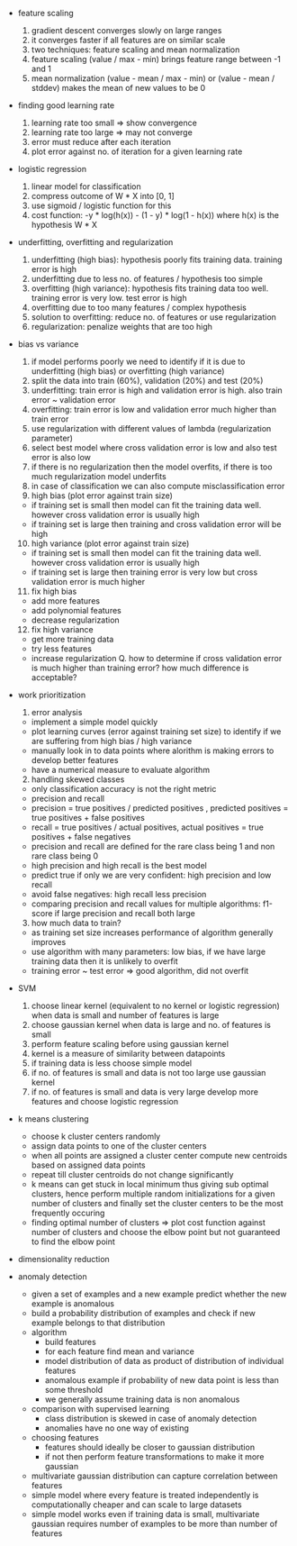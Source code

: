 * feature scaling
  1. gradient descent converges slowly on large ranges
  2. it converges faster if all features are on similar scale
  3. two techniques: feature scaling and mean normalization
  3. feature scaling (value / max - min) brings feature range between -1 and 1
  4. mean normalization (value - mean / max - min) or (value - mean / stddev) makes the mean of new values to be 0

* finding good learning rate
  1. learning rate too small => show convergence
  2. learning rate too large => may not converge
  3. error must reduce after each iteration
  4. plot error against no. of iteration for a given learning rate

* logistic regression
  1. linear model for classification
  2. compress outcome of W * X into [0, 1]
  3. use sigmoid / logistic function for this
  4. cost function: -y * log(h(x)) - (1 - y) * log(1 - h(x)) where h(x) is the hypothesis W * X

* underfitting, overfitting and regularization
  1. underfitting (high bias): hypothesis poorly fits training data. training error is high
  2. underfitting due to less no. of features / hypothesis too simple
  3. overfitting (high variance): hypothesis fits training data too well. training error is very low. test error is high
  4. overfitting due to too many features / complex hypothesis
  5. solution to overfitting: reduce no. of features or use regularization
  6. regularization: penalize weights that are too high

* bias vs variance
  1. if model performs poorly we need to identify if it is due to underfitting (high bias) or overfitting (high variance)
  2. split the data into train (60%), validation (20%) and test (20%)
  3. underfitting: train error is high and validation error is high. also train error ~ validation error
  4. overfitting: train error is low and validation error much higher than train error
  5. use regularization with different values of lambda (regularization parameter) 
  6. select best model where cross validation error is low and also test error is also low
  7. if there is no regularization then the model overfits, if there is too much regularization model underfits
  8. in case of classification we can also compute misclassification error
  9. high bias (plot error against train size)
    * if training set is small then model can fit the training data well. however cross validation error is usually high
    * if training set is large then training and cross validation error will be high
  10. high variance (plot error against train size)
    * if training set is small then model can fit the training data well. however cross validation error is usually high
    * if training set is large then training error is very low but cross validation error is much higher
  11. fix high bias
    * add more features
    * add polynomial features
    * decrease regularization
  12. fix high variance
    * get more training data
    * try less features
    * increase regularization
  Q. how to determine if cross validation error is much higher than training error? how much difference is acceptable?

* work prioritization
  1. error analysis
    * implement a simple model quickly
    * plot learning curves (error against training set size) to identify if we are suffering from high bias / high variance
    * manually look in to data points where alorithm is making errors to develop better features
    * have a numerical measure to evaluate algorithm
  2. handling skewed classes
    * only classification accuracy is not the right metric
    * precision and recall
    * precision = true positives / predicted positives , predicted positives = true positives + false positives
    * recall = true positives / actual positives, actual positives = true positives + false negatives
    * precision and recall are defined for the rare class being 1 and non rare class being 0
    * high precision and high recall is the best model
    * predict true if only we are very confident: high precision and low recall
    * avoid false negatives: high recall less precision
    * comparing precision and recall values for multiple algorithms: f1-score if large precision and recall both large
  3. how much data to train?
    * as training set size increases performance of algorithm generally improves
    * use algorithm with many parameters: low bias, if we have large training data then it is unlikely to overfit
    * training error ~ test error => good algorithm, did not overfit

* SVM
  1. choose linear kernel (equivalent to no kernel or logistic regression) when data is small and number of features is large
  2. choose gaussian kernel when data is large and no. of features is small
  3. perform feature scaling before using gaussian kernel
  4. kernel is a measure of similarity between datapoints
  5. if training data is less choose simple model
  6. if no. of features is small and data is not too large use gaussian kernel
  7. if no. of features is small and data is very large develop more features and choose logistic regression

* k means clustering
  * choose k cluster centers randomly
  * assign data points to one of the cluster centers
  * when all points are assigned a cluster center compute new centroids based on assigned data points
  * repeat till cluster centroids do not change significantly
  * k means can get stuck in local minimum thus giving sub optimal clusters, hence perform multiple random initializations for a given number of clusters and finally set the cluster centers to be the most frequently occuring
  * finding optimal number of clusters => plot cost function against number of clusters and choose the elbow point but not guaranteed to find the elbow point

* dimensionality reduction

* anomaly detection
  * given a set of examples and a new example predict whether the new example is anomalous
  * build a probability distribution of examples and check if new example belongs to that distribution
  * algorithm
    * build features
    * for each feature find mean and variance
    * model distribution of data as product of distribution of individual features
    * anomalous example if probability of new data point is less than some threshold
    * we generally assume training data is non anomalous
  * comparison with supervised learning
    * class distribution is skewed in case of anomaly detection
    * anomalies have no one way of existing
  * choosing features
    * features should ideally be closer to gaussian distribution
    * if not then perform feature transformations to make it more gaussian
  * multivariate gaussian distribution can capture correlation between features
  * simple model where every feature is treated independently is computationally cheaper and can scale to large datasets
  * simple model works even if training data is small, multivariate gaussian requires number of examples to be more than number of features

   
